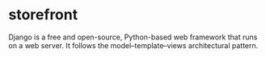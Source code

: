 # storefront
Django is a free and open-source, Python-based web framework that runs on a web server. It follows the model–template–views architectural pattern.
